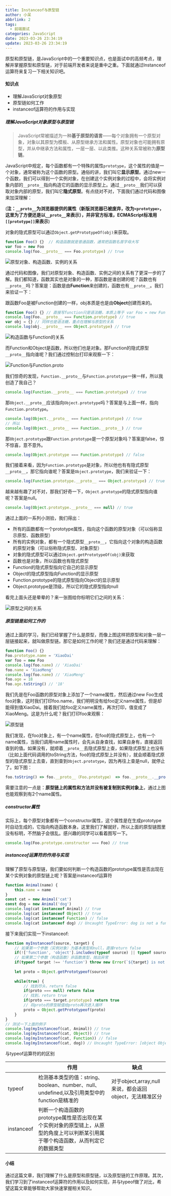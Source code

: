 ```yaml
---
title: Instanceof与原型链
author: 小呆
abbrlink: 2
tags:
  - 前端面试
categories: JavaScript
date: 2023-03-26 23:34:19 
update: 2023-03-26 23:34:19
---
```


原型和原型链，是JavaScript中的一个重要知识点，也是面试中的高频考点，理解并掌握原型和原型链，对于前端开发者来说是重中之重。下面就通过Instanceof运算符来复习一下相关知识吧。

#### 知识点

- 理解JavaScript对象原型
- 原型链如何工作
- instanceof运算符的作用与实现

<!--more-->

##### 理解JavaScript对象原型与原型链

> JavaScript常被描述为一种**基于原型的语言**——每个对象拥有一个原型对象，对象以其原型为模板、从原型继承方法和属性。原型对象也可能拥有原型，并从中继承方法和属性，一层一层、以此类推。这种关系常被称为**原型链**。

JavaScript中规定，每个函数都有一个特殊的属性`prototype`，这个属性的值是一个对象，通常被称为这个函数的原型。通俗的讲，我们叫它**显示原型**。通过new一个函数，我们可以得到一个实例对象，在创建这个实例对象的过程中，会将实例对象内部的`__proto__`指向构造它的函数的显示原型上。通过`__proto__`我们可以获取对象内部的原型，我们叫它**隐式原型**。有点绕对不对，下面我们通过代码和图像来加深理解：

(**注：`__proto__`为浏览器提供的属性（新版浏览器已被废弃，改为`<prototype>`，这里为了方便还是以`__proto__`来表示），并非官方标准，ECMAScript标准用`[[prototype]]`来表示**)

对象的隐式原型可以通过`Object.getPrototypeOf(obj)`来获取。

```javascript
function Foo() {}  // 构造函数就是普通函数，通常把函数名首字母大写
var foo = new Foo
console.log(foo.__proto__ === Foo.prototype) // true
```

![原型对象、构造函数、实例的关系](http://img.xdxmblog.cn/images/image_20230328094744.png)

通过代码和图像，我们对原型对象、构造函数、实例之间的关系有了更深一步的了解。我们都知道，函数其实也是对象的一种，那函数是谁创建的呢？函数也有`__proto__`吗？答案是：函数是由**Function**来创建的，函数也有`__proto__`。我们来验证一下：

跟函数Foo是被Function创建的一样，obj本质是也是由**Object**创建而来的。

```javascript
function Foo() {} // 直接写function只是语法糖，本质上等于 var Foo = new Function()
console.log(Foo.__proto__ === Function.prototype) // true
var obj = {} // 同样也是语法糖，重点在理解与原型的关系
console.log(obj.__proto__ === Object.prototype) // true
```

![构造函数与Function的关系](http://img.xdxmblog.cn/images/image_20230328100557.png)

而Function和Object是函数，所以他们也是对象。那Function的隐式原型`__proto__`指向谁呢？我们通过控制台打印来观察一下：

![Function与Function.__proto__](http://img.xdxmblog.cn/images/image_20230328160252.png)

我们惊奇的发现，`Function.__proto__`与`Function.prototype`一抹一样，所以我创造了我自己？

```javascript
console.log(Function.__proto__ === Function.prototype) // true
```

那`Object.__proto__`应该指向`Object.prototype`吗？答案是与上面一样，指向`Function.prototype`。

```javascript
console.log(Object.__proto__ === Function.prototype) // true
// 所以
console.log(Object.__proto__ === Function.__proto__) // true
```

那`Object.prototype`跟`Function.prototype`是一个原型对象吗？答案是false，惊不惊喜，意不意外。

```javascript
console.log(Object.prototype === Function.prototype) // false
```

我们接着来看，因为`Function.prototype`是对象，所以他也有有隐式原型`__proto__`，那它指向谁呢？答案是`Object.prototype`，我们来验证一下：

```javascript
console.log(Function.prototype.__proto__ === Object.prototype) // true
```

越来越有趣了对不对，那我们好奇一下，`Object.prototype`的隐式原型指向谁呢？答案是null。

```javascript
console.log(Object.prototype.__proto__ === null) // true
```

通过上面的一系列小测验，我们得出：

- 所有的函数都有一个prototype属性，指向这个函数的原型对象（可以俗称显示原型、函数原型）
- 所有的实例对象，都有一个隐式原型`__proto__`，它指向这个对象的构造函数的原型对象（可以俗称隐式原型、对象原型）
- 对象的隐式原型可以通过`Object.getPrototypeOf(obj)`来获取
- 函数也是对象，所以函数也有隐式原型
- Function的隐式原型指向它自己的显示原型
- Object的隐式原型指向Function的显示原型
- Function.prototype的隐式原型指向Object的显示原型
- Object.prototype是顶级，所以它的隐式原型指向null

看完上面头还是晕晕的？来一张图给你标明它们之间的关系：

![原型之间的关系](http://img.xdxmblog.cn/images/image_20230328172513.png)

##### 原型链是如何工作的

通过上面的学习，我们已经掌握了什么是原型，而像上图这样把原型和对象一层一层链接起来，就叫做原型链。那它是如何工作的呢？我们还是通过代码来理解：

```javascript
function Foo() {}
Foo.prototype.name = 'XiaoDai'
var foo = new Foo
console.log(foo.name) // 'XiaoDai'
foo.name = 'XiaoMeng'
console.log(foo.name) // 'XiaoMeng'
foo.age = 18
foo.age.toString() // '18'
```

我们先是在Foo函数的原型对象上添加了一个name属性，然后通过new Foo生成foo对象，这时我们打印foo.name，我们明明没有给foo定义name属性，但是却能得到值XiaoDai。接着我们给foo定义name属性，再次打印，值变成了XiaoMeng。这是为什么呢？我们打印foo来观察：

![原型链](http://img.xdxmblog.cn/images/image_20230328180150.png)

我们发现，在foo对象上，有一个name属性，在foo的隐式原型上，也有一个name属性，当我们调用name属性时，会先从自身查找，如果自身有，直接返回查到的值。如果没有，就顺着`__proto__`去隐式原型上查，如果隐式原型上也没有（比如上面代码调用的toString方法，foo的隐式原型上并没有），就会顺着隐式原型的隐式原型上去查，直到查到`Object.prototype`，因为再往上查是null，就停止了。如下图：

```javascript
foo.toString() => foo.__proto__（Foo.prototype） => foo.__proto__.__proto__(Object.prototype)
```

需要注意的一点是：**原型链上的属性和方法并没有被复制到实例对象上**，通过上图也能观察到有2个name属性。

##### constructor属性

实际上，每个原型对象都有一个constructor属性，这个属性是在生成prototype时自动生成的，它指向构造函数本身。这里我们了解就好，所以上面的原型链图里没有标明，不然脑子会很乱。感兴趣的同学可以看着图写一下。

```javascript
console.log(Foo.prototype.constructor === Foo) // true
```

##### instanceof运算符的作用与实现

理解了原型与原型链，我们要如何判断一个构造函数的prototype属性是否出现在某个实例对象的原型链上呢？答案是instanceof运算符

```javascript
function Animal(name) {
    this.name = name
}
const cat = new Animal('cat')
const dog = new Animal('dog')
console.log(cat instanceof Animal) // true
console.log(cat instanceof Object) // true
console.log(cat instanceof Function) // false
console.log(cat instanceof dog) // Uncaught TypeError: dog is not a function
```

接下来我们实现一下instanceof:

```javascript
function myInstanceof(source, target) {
    // 如果第一个参数（实例对象）为基本类型和null，直接return false
    if(!['function', 'object'].includes(typeof source) || typeof source === null) return false
    // 如果第二个参数（构造函数）非函数类型，抛出异常
    if(typeof target !== 'function') throw new Error(`${target} is not a function`)
    
    let proto = Object.getPrototypeof(source)
    
    while(true) {
        // 找到尽头，return false
        if(proto === null) return false
        // 找到，return true
        if(proto === target.prototype) return true
        // 将proto的原型赋值给proto再次进入循环
        proto = Object.getPrototypeof(proto)
    }
}
// 测试一下上面的例子
console.log(myInstanceof(cat, Animal)) // true
console.log(myInstanceof(cat, Object)) // true
console.log(myInstanceof(cat, Function)) // false
console.log(myInstanceof(cat, dog)) // Uncaught TypeError: [object Object] is not a function
```

与typeof运算符的的区别

|            | 作用                                                         | 缺点                                                    |
| ---------- | ------------------------------------------------------------ | ------------------------------------------------------- |
| typeof     | 检测基本类型的值：string、boolean、number、null、undefined,以及引用类型中的function是精准的 | 对于object,array,null来说，都会返回object，无法精准区分 |
| instanceof | 判断一个构造函数的prototype属性是否出现在某个实例对象的原型链上，从原型的角度上可以判断某引用属于哪个构造函数，从而判定它的数据类型 |                                                         |

#### 小结

通过这篇文章，我们理解了什么是原型和原型链，以及原型链的工作原理。其次，我们学习到了instanceof运算符的作用以及如何实现，并与typeof做了对比，希望这篇文章能够帮助大家快速掌握相关知识。